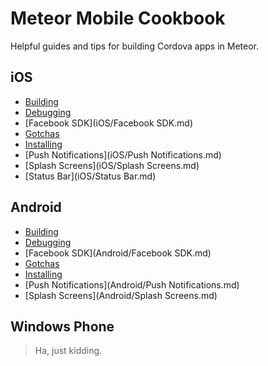 # Meteor Mobile Cookbook

Helpful guides and tips for building Cordova apps in Meteor.

## iOS

- [Building](iOS/Building.md)
- [Debugging](iOS/Debugging.md)
- [Facebook SDK](iOS/Facebook SDK.md)
- [Gotchas](iOS/Gotchas.md)
- [Installing](iOS/Installing.md)
- [Push Notifications](iOS/Push Notifications.md)
- [Splash Screens](iOS/Splash Screens.md)
- [Status Bar](iOS/Status Bar.md)

## Android

- [Building](Android/Building.md)
- [Debugging](Android/Debugging.md)
- [Facebook SDK](Android/Facebook SDK.md)
- [Gotchas](Android/Gotchas.md)
- [Installing](Android/Installing.md)
- [Push Notifications](Android/Push Notifications.md)
- [Splash Screens](Android/Splash Screens.md)

## Windows Phone

> Ha, just kidding.
